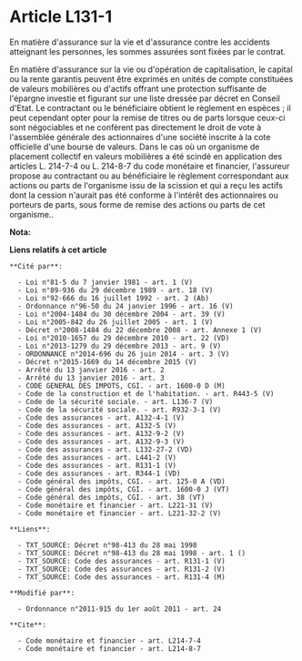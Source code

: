 # Article L131-1

En matière d'assurance sur la vie et d'assurance contre les accidents atteignant les personnes, les sommes assurées sont
fixées par le contrat. 

En matière d'assurance sur la vie ou d'opération de capitalisation, le capital ou la rente garantis peuvent être exprimés en
unités de compte constituées de valeurs mobilières ou d'actifs offrant une protection suffisante de l'épargne investie et
figurant sur une liste dressée par décret en Conseil d'Etat. Le contractant ou le bénéficiaire obtient le règlement en
espèces ; il peut cependant opter pour la remise de titres ou de parts lorsque ceux-ci sont négociables et ne confèrent pas
directement le droit de vote à l'assemblée générale des actionnaires d'une société inscrite à la cote officielle d'une bourse
de valeurs. Dans le cas où un organisme de placement collectif en valeurs mobilières a été scindé en application des articles
L. 214-7-4 ou L. 214-8-7 du code monétaire et financier, l'assureur propose au contractant ou au bénéficiaire le règlement
correspondant aux actions ou parts de l'organisme issu de la scission et qui a reçu les actifs dont la cession n'aurait pas
été conforme à l'intérêt des actionnaires ou porteurs de parts, sous forme de remise des actions ou parts de cet organisme..

**Nota:**



**Liens relatifs à cet article**

	**Cité par**:

	  - Loi n°81-5 du 7 janvier 1981 - art. 1 (V)
	  - Loi n°89-936 du 29 décembre 1989 - art. 18 (V)
	  - Loi n°92-666 du 16 juillet 1992 - art. 2 (Ab)
	  - Ordonnance n°96-50 du 24 janvier 1996 - art. 16 (V)
	  - Loi n°2004-1484 du 30 décembre 2004 - art. 39 (V)
	  - Loi n°2005-842 du 26 juillet 2005 - art. 1 (V)
	  - Décret n°2008-1484 du 22 décembre 2008 - art. Annexe 1 (V)
	  - Loi n°2010-1657 du 29 décembre 2010 - art. 22 (VD)
	  - Loi n°2013-1279 du 29 décembre 2013 - art. 9 (V)
	  - ORDONNANCE n°2014-696 du 26 juin 2014 - art. 3 (V)
	  - Décret n°2015-1669 du 14 décembre 2015 (V)
	  - Arrêté du 13 janvier 2016 - art. 2
	  - Arrêté du 13 janvier 2016 - art. 3
	  - CODE GENERAL DES IMPOTS, CGI. - art. 1600-0 D (M)
	  - Code de la construction et de l'habitation. - art. R443-5 (V)
	  - Code de la sécurité sociale. - art. L136-7 (V)
	  - Code de la sécurité sociale. - art. R932-3-1 (V)
	  - Code des assurances - art. A132-4-1 (V)
	  - Code des assurances - art. A132-5 (V)
	  - Code des assurances - art. A132-9-2 (V)
	  - Code des assurances - art. A132-9-3 (V)
	  - Code des assurances - art. L132-27-2 (VD)
	  - Code des assurances - art. L441-2 (V)
	  - Code des assurances - art. R131-1 (V)
	  - Code des assurances - art. R344-1 (VD)
	  - Code général des impôts, CGI. - art. 125-0 A (VD)
	  - Code général des impôts, CGI. - art. 1600-0 J (VT)
	  - Code général des impôts, CGI. - art. 38 (VT)
	  - Code monétaire et financier - art. L221-31 (V)
	  - Code monétaire et financier - art. L221-32-2 (V)

	**Liens**:

	  - TXT_SOURCE: Décret n°98-413 du 28 mai 1998
	  - TXT_SOURCE: Décret n°98-413 du 28 mai 1998 - art. 1 ()
	  - TXT_SOURCE: Code des assurances - art. R131-1 (V)
	  - TXT_SOURCE: Code des assurances - art. R131-2 (V)
	  - TXT_SOURCE: Code des assurances - art. R131-4 (M)

	**Modifié par**:

	  - Ordonnance n°2011-915 du 1er août 2011 - art. 24

	**Cite**:

	  - Code monétaire et financier - art. L214-7-4
	  - Code monétaire et financier - art. L214-8-7
